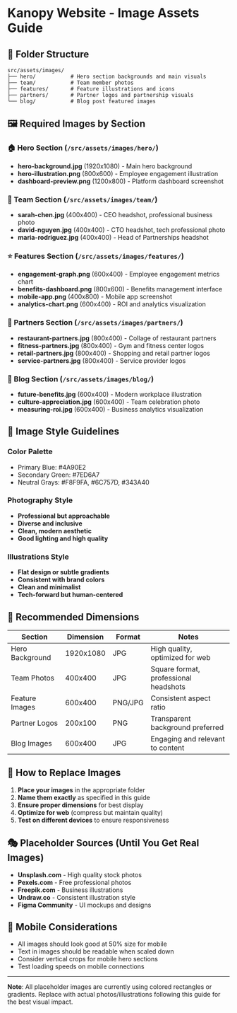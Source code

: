 # Kanopy Website - Image Assets Guide

## 📁 Folder Structure

```
src/assets/images/
├── hero/           # Hero section backgrounds and main visuals
├── team/           # Team member photos
├── features/       # Feature illustrations and icons
├── partners/       # Partner logos and partnership visuals
└── blog/           # Blog post featured images
```

## 🖼️ Required Images by Section

### 🏠 Hero Section (`/src/assets/images/hero/`)
- **hero-background.jpg** (1920x1080) - Main hero background
- **hero-illustration.png** (800x600) - Employee engagement illustration
- **dashboard-preview.png** (1200x800) - Platform dashboard screenshot

### 👥 Team Section (`/src/assets/images/team/`)
- **sarah-chen.jpg** (400x400) - CEO headshot, professional business photo
- **david-nguyen.jpg** (400x400) - CTO headshot, tech professional photo
- **maria-rodriguez.jpg** (400x400) - Head of Partnerships headshot

### ⭐ Features Section (`/src/assets/images/features/`)
- **engagement-graph.png** (600x400) - Employee engagement metrics chart
- **benefits-dashboard.png** (800x600) - Benefits management interface
- **mobile-app.png** (400x800) - Mobile app screenshot
- **analytics-chart.png** (600x400) - ROI and analytics visualization

### 🤝 Partners Section (`/src/assets/images/partners/`)
- **restaurant-partners.jpg** (800x400) - Collage of restaurant partners
- **fitness-partners.jpg** (800x400) - Gym and fitness center logos
- **retail-partners.jpg** (800x400) - Shopping and retail partner logos
- **service-partners.jpg** (800x400) - Service provider logos

### 📝 Blog Section (`/src/assets/images/blog/`)
- **future-benefits.jpg** (600x400) - Modern workplace illustration
- **culture-appreciation.jpg** (600x400) - Team celebration photo
- **measuring-roi.jpg** (600x400) - Business analytics visualization

## 🎨 Image Style Guidelines

### Color Palette
- Primary Blue: #4A90E2
- Secondary Green: #7ED6A7
- Neutral Grays: #F8F9FA, #6C757D, #343A40

### Photography Style
- **Professional but approachable**
- **Diverse and inclusive**
- **Clean, modern aesthetic**
- **Good lighting and high quality**

### Illustrations Style
- **Flat design or subtle gradients**
- **Consistent with brand colors**
- **Clean and minimalist**
- **Tech-forward but human-centered**

## 📏 Recommended Dimensions

| Section | Dimension | Format | Notes |
|---------|-----------|--------|-------|
| Hero Background | 1920x1080 | JPG | High quality, optimized for web |
| Team Photos | 400x400 | JPG | Square format, professional headshots |
| Feature Images | 600x400 | PNG/JPG | Consistent aspect ratio |
| Partner Logos | 200x100 | PNG | Transparent background preferred |
| Blog Images | 600x400 | JPG | Engaging and relevant to content |

## 🚀 How to Replace Images

1. **Place your images** in the appropriate folder
2. **Name them exactly** as specified in this guide
3. **Ensure proper dimensions** for best display
4. **Optimize for web** (compress but maintain quality)
5. **Test on different devices** to ensure responsiveness

## 🎭 Placeholder Sources (Until You Get Real Images)

- **Unsplash.com** - High quality stock photos
- **Pexels.com** - Free professional photos  
- **Freepik.com** - Business illustrations
- **Undraw.co** - Consistent illustration style
- **Figma Community** - UI mockups and designs

## 📱 Mobile Considerations

- All images should look good at 50% size for mobile
- Text in images should be readable when scaled down
- Consider vertical crops for mobile hero sections
- Test loading speeds on mobile connections

---

**Note**: All placeholder images are currently using colored rectangles or gradients. Replace with actual photos/illustrations following this guide for the best visual impact.